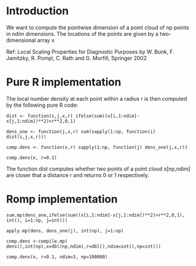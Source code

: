 # Introduction #

We want to compute the pointwise dimension of a point cloud of np points in ndim dimensions. The locations of the points are given by a two-dimensional array x

Ref: Local Scaling Properties for Diagnostic Purposes by W. Bunk, F. Jamitzky,
R. Pompl, C. Rath and G. Morfill, Springer 2002

# Pure R implementation #

The local number density at each point within a radius r is then computed by the following pure R code:
```
dist <- function(i,j,x,r) ifelse(sum((x[i,1:ndim]-x[j,1:ndim])**2)>r**2,0,1)

dens_one <- function(j,x,r) sum(sapply(1:np, function(i) dist(i,j,x,r)))

comp.dens <- function(x,r) sapply(1:np, function(j) dens_one(j,x,r))

comp.dens(x, r=0.1)
```

The function dist computes whether two points of a point cloud x[np,ndim] are closer that a distance r and returns 0 or 1 respectively.

# Romp implementation #

```
sum.mp(dens_one,ifelse(sum((x[i,1:ndim]-x[j,1:ndim])**2)>r**2,0,1), int(), i=1:np, j=int())

apply.mp(dens, dens_one(j), int(np), j=1:np) 

comp.dens <-compile.mp( dens(),int(np),x=dbl(np,ndim),r=dbl(),ndim=int(),np=int())

comp.dens(x, r=0.1, ndim=3, np=100000)
```
